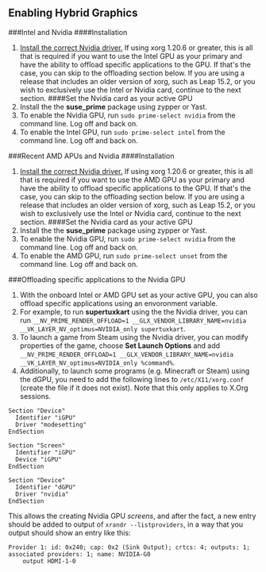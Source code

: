 ## Enabling Hybrid Graphics
###Intel and Nvidia
####Installation
1. [Install the correct Nvidia driver.](/install_proprietary.md) If using xorg 1.20.6 or greater, this is all that is required if you want to use the Intel GPU as your primary and have the ability to offload specific applications to the GPU. If that's the case, you can skip to the offloading section below. If you are using a release that includes an older version of xorg, such as Leap 15.2, or you wish to exclusively use the Intel or Nvidia card, continue to the next section.
####Set the Nvidia card as your active GPU
1. Install the the __suse_prime__ package using zypper or Yast.
2. To enable the Nvidia GPU, run `sudo prime-select nvidia` from the command line. Log off and back on.
3. To enable the Intel GPU, run `sudo prime-select intel` from the command line. Log off and back on.

###Recent AMD APUs and Nvidia
####Installation
1. [Install the correct Nvidia driver.](/install_proprietary.md) If using xorg 1.20.6 or greater, this is all that is required if you want to use the AMD GPU as your primary and have the ability to offload specific applications to the GPU. If that's the case, you can skip to the offloading section below. If you are using a release that includes an older version of xorg, such as Leap 15.2, or you wish to exclusively use the Intel or Nvidia card, continue to the next section.
####Set the Nvidia card as your active GPU
1. Install the the __suse_prime__ package using zypper or Yast.
2. To enable the Nvidia GPU, run `sudo prime-select nvidia` from the command line. Log off and back on.
3. To enable the AMD GPU, run `sudo prime-select unset` from the command line. Log off and back on.

###Offloading specific applications to the Nvidia GPU
1. With the onboard Intel or AMD GPU set as your active GPU, you can also offload specific applications using an envoronment variable.
2. For example, to run __supertuxkart__ using the the Nvidia driver, you can run `__NV_PRIME_RENDER_OFFLOAD=1 __GLX_VENDOR_LIBRARY_NAME=nvidia __VK_LAYER_NV_optimus=NVIDIA_only supertuxkart`.
3. To launch a game from Steam using the Nvidia driver, you can modify properties of the game, choose __Set Launch Options__ and add `__NV_PRIME_RENDER_OFFLOAD=1 __GLX_VENDOR_LIBRARY_NAME=nvidia __VK_LAYER_NV_optimus=NVIDIA_only %command%`.
4. Additionally, to launch some programs (e.g. Minecraft or Steam) using the dGPU, you need to add the following lines to `/etc/X11/xorg.conf` (create the file if it does not exist). Note that this only applies to X.Org sessions.
```
Section "Device"
  Identifier "iGPU"
  Driver "modesetting"
EndSection

Section "Screen"
  Identifier "iGPU"
  Device "iGPU"
EndSection

Section "Device"
  Identifier "dGPU"
  Driver "nvidia"
EndSection
```
This allows the creating Nvidia GPU _screens_, and after the fact, a new entry should be added to output of `xrandr --listproviders`, in a way that you output should show an entry like this:
```
Provider 1: id: 0x240; cap: 0x2 (Sink Output); crtcs: 4; outputs: 1; associated providers: 1; name: NVIDIA-G0
    output HDMI-1-0
```
